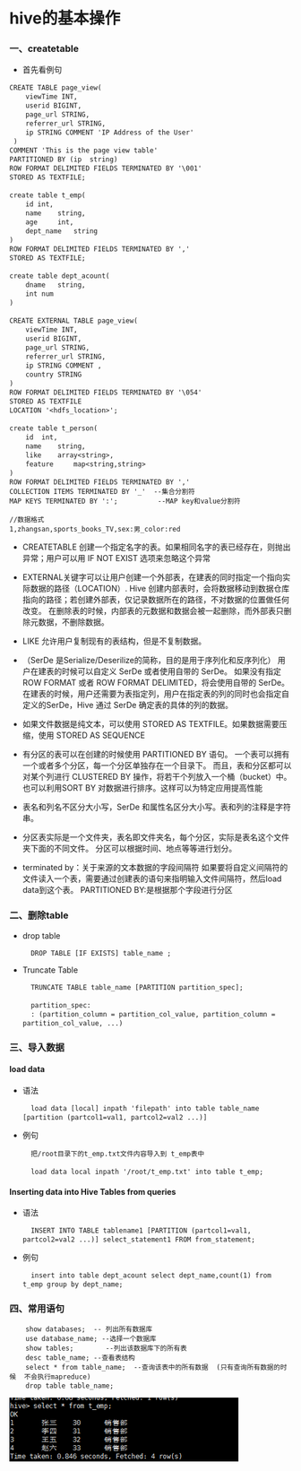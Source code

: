 # hive的基本操作

###	一、createtable

* 首先看例句

```
CREATE TABLE page_view(
	viewTime INT, 
	userid BIGINT,
 	page_url STRING, 
 	referrer_url STRING,
 	ip STRING COMMENT 'IP Address of the User'
 )
COMMENT 'This is the page view table'
PARTITIONED BY (ip	string)
ROW FORMAT DELIMITED FIELDS TERMINATED BY '\001'
STORED AS TEXTFILE;

create table t_emp(
	id int,
	name	string,
	age		int,
	dept_name	string
)
ROW FORMAT DELIMITED FIELDS TERMINATED BY ','
STORED AS TEXTFILE;

create table dept_acount(
	dname	string,
	int num
)

CREATE EXTERNAL TABLE page_view(
	viewTime INT, 
	userid BIGINT,
	page_url STRING, 
	referrer_url STRING,
	ip STRING COMMENT ,
	country STRING 
)
ROW FORMAT DELIMITED FIELDS TERMINATED BY '\054'
STORED AS TEXTFILE
LOCATION '<hdfs_location>';

create table t_person(
	id	int,
	name	string,
	like	array<string>,
	feature		map<string,string>
)
ROW FORMAT DELIMITED FIELDS TERMINATED BY ','
COLLECTION ITEMS TERMINATED BY '_'  --集合分割符
MAP KEYS TERMINATED BY ':';			 --MAP key和value分割符

//数据格式
1,zhangsan,sports_books_TV,sex:男_color:red
```

*	CREATETABLE 创建一个指定名字的表。如果相同名字的表已经存在，则抛出异常；用户可以用 IF NOT EXIST 选项来忽略这个异常

*	EXTERNAL关键字可以让用户创建一个外部表，在建表的同时指定一个指向实际数据的路径（LOCATION）.
	Hive 创建内部表时，会将数据移动到数据仓库指向的路径；若创建外部表，仅记录数据所在的路径，不对数据的位置做任何改变。
	在删除表的时候，内部表的元数据和数据会被一起删除，而外部表只删除元数据，不删除数据。
	
*	LIKE 允许用户复制现有的表结构，但是不复制数据。

*	（SerDe 是Serialize/Deserilize的简称，目的是用于序列化和反序列化）
	用户在建表的时候可以自定义 SerDe 或者使用自带的 SerDe。
	如果没有指定 ROW FORMAT 或者 ROW FORMAT DELIMITED，将会使用自带的 SerDe。
	在建表的时候，用户还需要为表指定列，用户在指定表的列的同时也会指定自定义的SerDe，Hive 通过 SerDe 确定表的具体的列的数据。
	
* 	如果文件数据是纯文本，可以使用 STORED AS TEXTFILE。如果数据需要压缩，使用 STORED AS SEQUENCE

*	有分区的表可以在创建的时候使用 PARTITIONED BY 语句。
	一个表可以拥有一个或者多个分区，每一个分区单独存在一个目录下。
	而且，表和分区都可以对某个列进行 CLUSTERED BY 操作，将若干个列放入一个桶（bucket）中。
	也可以利用SORT BY 对数据进行排序。这样可以为特定应用提高性能
	
*	表名和列名不区分大小写，SerDe 和属性名区分大小写。表和列的注释是字符串。

*	分区表实际是一个文件夹，表名即文件夹名，每个分区，实际是表名这个文件夹下面的不同文件。
	分区可以根据时间、地点等等进行划分。

*	terminated by：关于来源的文本数据的字段间隔符
	如果要将自定义间隔符的文件读入一个表，需要通过创建表的语句来指明输入文件间隔符，然后load data到这个表。
	PARTITIONED BY:是根据那个字段进行分区
	
###	 二、删除table

* drop table
	
		DROP TABLE [IF EXISTS] table_name ;	

* Truncate Table
	
		TRUNCATE TABLE table_name [PARTITION partition_spec];
		
		partition_spec:
		: (partition_column = partition_col_value, partition_column = partition_col_value, ...)	
		
	
### 三、导入数据

#### load data

+ 语法

		load data [local] inpath 'filepath' into table table_name [partition (partcol1=val1, partcol2=val2 ...)]

+ 例句
		
		把/root目录下的t_emp.txt文件内容导入到 t_emp表中
		
		load data local inpath '/root/t_emp.txt' into table t_emp;

#### Inserting data into Hive Tables from queries

+ 语法

		INSERT INTO TABLE tablename1 [PARTITION (partcol1=val1, partcol2=val2 ...)] select_statement1 FROM from_statement;
		
+ 例句
	
		insert into table dept_acount select dept_name,count(1) from t_emp group by dept_name;

###	 四、常用语句

		show databases;  -- 列出所有数据库
		use database_name; --选择一个数据库
		show tables;		--列出该数据库下的所有表
		desc table_name; --查看表结构
		select * from table_name;  --查询该表中的所有数据  (只有查询所有数据的时候  不会执行mapreduce)
		drop table table_name;
	
	
![查询全部](../image/hive_1.png)
		
		
	